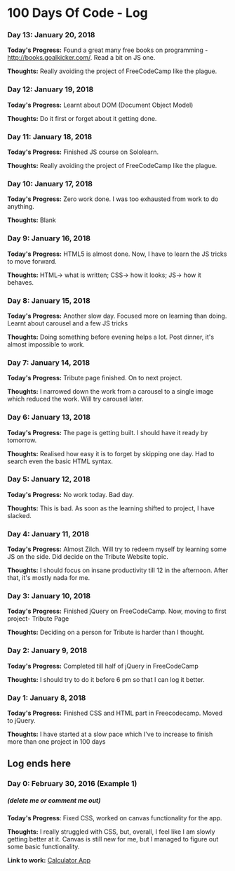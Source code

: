 # 100 Days Of Code - Log

### Day 13: January 20, 2018

**Today's Progress:** Found a great many free books on programming - http://books.goalkicker.com/. Read a bit on JS one.

**Thoughts:** Really avoiding the project of FreeCodeCamp like the plague.


### Day 12: January 19, 2018

**Today's Progress:** Learnt about DOM (Document Object Model)

**Thoughts:** Do it first or forget about it getting done.


### Day 11: January 18, 2018

**Today's Progress:** Finished JS course on Sololearn.

**Thoughts:** Really avoiding the project of FreeCodeCamp like the plague.


### Day 10: January 17, 2018

**Today's Progress:** Zero work done. I was too exhausted from work to do anything.

**Thoughts:** Blank


### Day 9: January 16, 2018

**Today's Progress:** HTML5 is almost done. Now, I have to learn the JS tricks to move forward.

**Thoughts:** HTML-> what is written; CSS-> how it looks; JS-> how it behaves.


### Day 8: January 15, 2018

**Today's Progress:** Another slow day. Focused more on learning than doing. Learnt about carousel and a few JS tricks

**Thoughts:** Doing something before evening helps a lot. Post dinner, it's almost impossible to work.


### Day 7: January 14, 2018

**Today's Progress:** Tribute page finished. On to next project.

**Thoughts:** I narrowed down the work from a carousel to a single image which reduced the work. Will try carousel later.


### Day 6: January 13, 2018

**Today's Progress:** The page is getting built. I should have it ready by tomorrow.

**Thoughts:** Realised how easy it is to forget by skipping one day. Had to search even the basic HTML syntax. 


### Day 5: January 12, 2018

**Today's Progress:** No work today. Bad day.

**Thoughts:** This is bad. As soon as the learning shifted to project, I have slacked. 


### Day 4: January 11, 2018

**Today's Progress:** Almost Zilch. Will try to redeem myself by learning some JS on the side. Did decide on the Tribute Website topic.

**Thoughts:** I should focus on insane productivity till 12 in the afternoon. After that, it's mostly nada for me.


### Day 3: January 10, 2018

**Today's Progress:** Finished jQuery on FreeCodeCamp. Now, moving to first project- Tribute Page

**Thoughts:** Deciding on a person for Tribute is harder than I thought.


### Day 2: January 9, 2018

**Today's Progress:** Completed till half of jQuery in FreeCodeCamp

**Thoughts:** I should try to do it before 6 pm so that I can log it better.


### Day 1: January 8, 2018

**Today's Progress:** Finished CSS and HTML part in Freecodecamp. Moved to jQuery. 

**Thoughts:** I have started at a slow pace which I've to increase to finish more than one project in 100 days


## Log ends here
### Day 0: February 30, 2016 (Example 1)
##### (delete me or comment me out)

**Today's Progress**: Fixed CSS, worked on canvas functionality for the app.

**Thoughts:** I really struggled with CSS, but, overall, I feel like I am slowly getting better at it. Canvas is still new for me, but I managed to figure out some basic functionality.

**Link to work:** [Calculator App](http://www.example.com)
